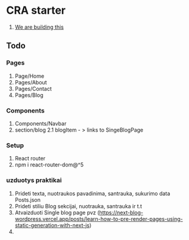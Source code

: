 # CRA starter

1. [We are building this](http://themes.semicolonweb.com/html/canvas/demo-store.html)

## Todo

### Pages

1. Page/Home
2. Pages/About
3. Pages/Contact
4. Pages/Blog

### Components

1. Components/Navbar
2. section/blog
   2.1 blogItem - > links to SingeBlogPage

### Setup

1. React router
2. npm i react-router-dom@^5

### uzduotys praktikai

1. Prideti texta, nuotraukos pavadinima, santrauka, sukurimo data Posts.json
2. Prideti stiliu Blog sekcijai, nuotrauka, santrauka ir t.t
3. Atvaizduoti Single blog page pvz (https://next-blog-wordpress.vercel.app/posts/learn-how-to-pre-render-pages-using-static-generation-with-next-js)
4.
